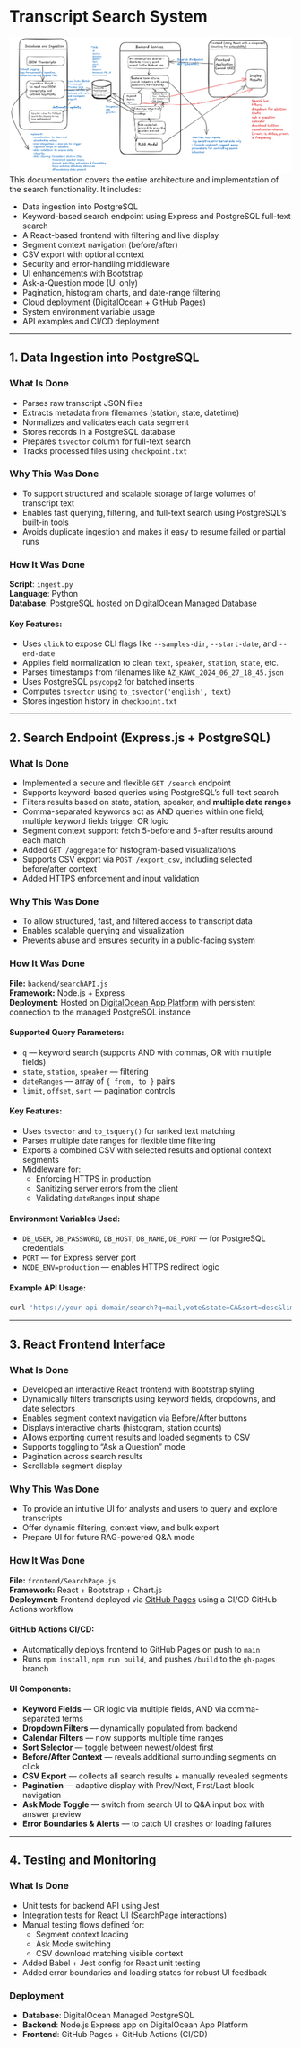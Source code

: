 # Transcript Search System 


![system_design](/assets/WavePulse_System_Design.png)
This documentation covers the entire architecture and implementation of the search functionality. It includes:

- Data ingestion into PostgreSQL
- Keyword-based search endpoint using Express and PostgreSQL full-text search
- A React-based frontend with filtering and live display
- Segment context navigation (before/after)
- CSV export with optional context
- Security and error-handling middleware
- UI enhancements with Bootstrap
- Ask-a-Question mode (UI only)
- Pagination, histogram charts, and date-range filtering
- Cloud deployment (DigitalOcean + GitHub Pages)
- System environment variable usage
- API examples and CI/CD deployment

---

## 1. Data Ingestion into PostgreSQL

### What Is Done
- Parses raw transcript JSON files
- Extracts metadata from filenames (station, state, datetime)
- Normalizes and validates each data segment
- Stores records in a PostgreSQL database
- Prepares `tsvector` column for full-text search
- Tracks processed files using `checkpoint.txt`

### Why This Was Done
- To support structured and scalable storage of large volumes of transcript text
- Enables fast querying, filtering, and full-text search using PostgreSQL’s built-in tools
- Avoids duplicate ingestion and makes it easy to resume failed or partial runs

### How It Was Done
**Script**: `ingest.py`  
**Language**: Python  
**Database**: PostgreSQL hosted on [DigitalOcean Managed Database](https://www.digitalocean.com/products/managed-databases)

#### Key Features:
- Uses `click` to expose CLI flags like `--samples-dir`, `--start-date`, and `--end-date`
- Applies field normalization to clean `text`, `speaker`, `station`, `state`, etc.
- Parses timestamps from filenames like `AZ_KAWC_2024_06_27_18_45.json`
- Uses PostgreSQL `psycopg2` for batched inserts
- Computes `tsvector` using `to_tsvector('english', text)`
- Stores ingestion history in `checkpoint.txt`

---

## 2. Search Endpoint (Express.js + PostgreSQL)

### What Is Done
- Implemented a secure and flexible `GET /search` endpoint
- Supports keyword-based queries using PostgreSQL’s full-text search
- Filters results based on state, station, speaker, and **multiple date ranges**
- Comma-separated keywords act as AND queries within one field; multiple keyword fields trigger OR logic
- Segment context support: fetch 5-before and 5-after results around each match
- Added `GET /aggregate` for histogram-based visualizations
- Supports CSV export via `POST /export_csv`, including selected before/after context
- Added HTTPS enforcement and input validation

### Why This Was Done
- To allow structured, fast, and filtered access to transcript data
- Enables scalable querying and visualization
- Prevents abuse and ensures security in a public-facing system

### How It Was Done
**File:** `backend/searchAPI.js`  
**Framework:** Node.js + Express  
**Deployment:** Hosted on [DigitalOcean App Platform](https://www.digitalocean.com/products/app-platform) with persistent connection to the managed PostgreSQL instance

#### Supported Query Parameters:
- `q` — keyword search (supports AND with commas, OR with multiple fields)
- `state`, `station`, `speaker` — filtering
- `dateRanges` — array of `{ from, to }` pairs
- `limit`, `offset`, `sort` — pagination controls

#### Key Features:
- Uses `tsvector` and `to_tsquery()` for ranked text matching
- Parses multiple date ranges for flexible time filtering
- Exports a combined CSV with selected results and optional context segments
- Middleware for:
  - Enforcing HTTPS in production
  - Sanitizing server errors from the client
  - Validating `dateRanges` input shape

#### Environment Variables Used:
- `DB_USER`, `DB_PASSWORD`, `DB_HOST`, `DB_NAME`, `DB_PORT` — for PostgreSQL credentials
- `PORT` — for Express server port
- `NODE_ENV=production` — enables HTTPS redirect logic

#### Example API Usage:
```bash
curl 'https://your-api-domain/search?q=mail,vote&state=CA&sort=desc&limit=20'
```

---

## 3. React Frontend Interface

### What Is Done
- Developed an interactive React frontend with Bootstrap styling
- Dynamically filters transcripts using keyword fields, dropdowns, and date selectors
- Enables segment context navigation via Before/After buttons
- Displays interactive charts (histogram, station counts)
- Allows exporting current results and loaded segments to CSV
- Supports toggling to “Ask a Question” mode
- Pagination across search results
- Scrollable segment display

### Why This Was Done
- To provide an intuitive UI for analysts and users to query and explore transcripts
- Offer dynamic filtering, context view, and bulk export
- Prepare UI for future RAG-powered Q&A mode

### How It Was Done
**File:** `frontend/SearchPage.js`  
**Framework:** React + Bootstrap + Chart.js  
**Deployment:** Frontend deployed via [GitHub Pages](https://pages.github.com) using a CI/CD GitHub Actions workflow

#### GitHub Actions CI/CD:
- Automatically deploys frontend to GitHub Pages on push to `main`
- Runs `npm install`, `npm run build`, and pushes `/build` to the `gh-pages` branch

#### UI Components:
- **Keyword Fields** — OR logic via multiple fields, AND via comma-separated terms
- **Dropdown Filters** — dynamically populated from backend
- **Calendar Filters** — now supports multiple time ranges
- **Sort Selector** — toggle between newest/oldest first
- **Before/After Context** — reveals additional surrounding segments on click
- **CSV Export** — collects all search results + manually revealed segments
- **Pagination** — adaptive display with Prev/Next, First/Last block navigation
- **Ask Mode Toggle** — switch from search UI to Q&A input box with answer preview
- **Error Boundaries & Alerts** — to catch UI crashes or loading failures

---

## 4. Testing and Monitoring

### What Is Done
- Unit tests for backend API using Jest
- Integration tests for React UI (SearchPage interactions)
- Manual testing flows defined for:
  - Segment context loading
  - Ask Mode switching
  - CSV download matching visible context
- Added Babel + Jest config for React unit testing
- Added error boundaries and loading states for robust UI feedback

### Deployment
- **Database**: DigitalOcean Managed PostgreSQL
- **Backend**: Node.js Express app on DigitalOcean App Platform
- **Frontend**: GitHub Pages + GitHub Actions (CI/CD)

